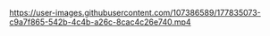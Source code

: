


https://user-images.githubusercontent.com/107386589/177835073-c9a7f865-542b-4c4b-a26c-8cac4c26e740.mp4

